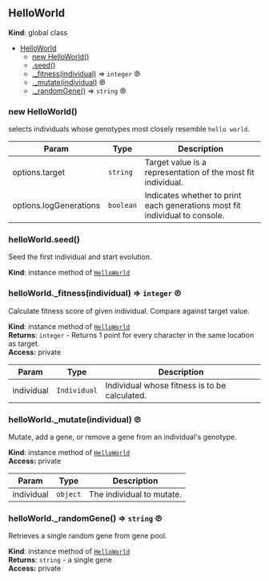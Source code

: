 <a name="HelloWorld"></a>
## HelloWorld
**Kind**: global class  

* [HelloWorld](#HelloWorld)
    * [new HelloWorld()](#new_HelloWorld_new)
    * [.seed()](#HelloWorld+seed)
    * [._fitness(individual)](#HelloWorld+_fitness) ⇒ <code>integer</code> ℗
    * [._mutate(individual)](#HelloWorld+_mutate) ℗
    * [._randomGene()](#HelloWorld+_randomGene) ⇒ <code>string</code> ℗

<a name="new_HelloWorld_new"></a>
### new HelloWorld()
selects individuals whose genotypes most closely resemble `hello world`.


| Param | Type | Description |
| --- | --- | --- |
| options.target | <code>string</code> | Target value is a representation of the most fit individual. |
| options.logGenerations | <code>boolean</code> | Indicates whether to print each generations most fit individual to console. |

<a name="HelloWorld+seed"></a>
### helloWorld.seed()
Seed the first individual and start evolution.

**Kind**: instance method of <code>[HelloWorld](#HelloWorld)</code>  
<a name="HelloWorld+_fitness"></a>
### helloWorld._fitness(individual) ⇒ <code>integer</code> ℗
Calculate fitness score of given individual. Compare against target value.

**Kind**: instance method of <code>[HelloWorld](#HelloWorld)</code>  
**Returns**: <code>integer</code> - Returns 1 point for every character in the same location as target.  
**Access:** private  

| Param | Type | Description |
| --- | --- | --- |
| individual | <code>Individual</code> | Individual whose fitness is to be calculated. |

<a name="HelloWorld+_mutate"></a>
### helloWorld._mutate(individual) ℗
Mutate, add a gene, or remove a gene from an individual's genotype.

**Kind**: instance method of <code>[HelloWorld](#HelloWorld)</code>  
**Access:** private  

| Param | Type | Description |
| --- | --- | --- |
| individual | <code>object</code> | The individual to mutate. |

<a name="HelloWorld+_randomGene"></a>
### helloWorld._randomGene() ⇒ <code>string</code> ℗
Retrieves a single random gene from gene pool.

**Kind**: instance method of <code>[HelloWorld](#HelloWorld)</code>  
**Returns**: <code>string</code> - a single gene  
**Access:** private  
